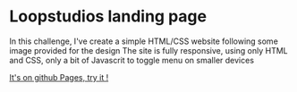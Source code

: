 # Loopstudios landing page

In this challenge, I've create a simple HTML/CSS website following some image provided for the design
The site is fully responsive, using only HTML and CSS, only a bit of Javascrit to toggle menu on smaller devices

[It's on github Pages, try it !](https://mowee59.github.io/Loopstudio/)
